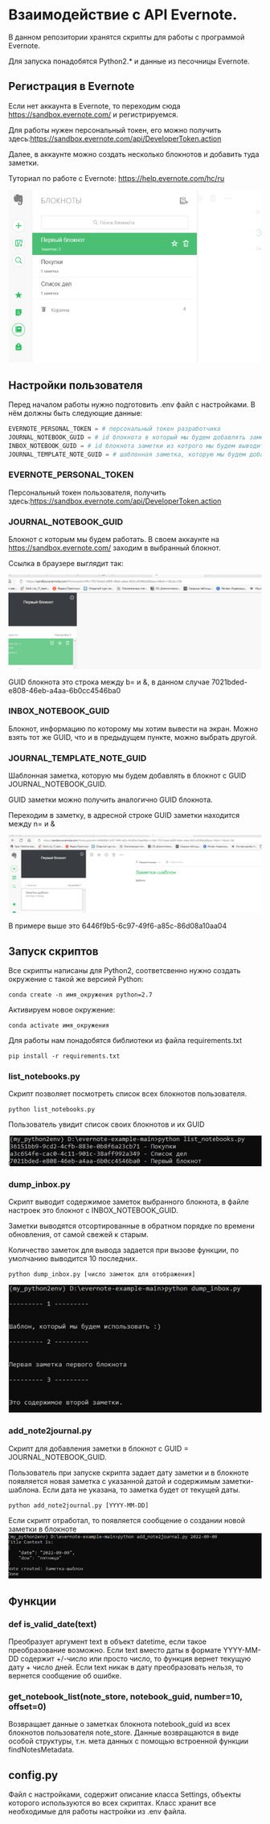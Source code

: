 # Взаимодействие с API Evernote.

В данном репозитории хранятся скрипты для работы с программой Evernote.

Для запуска понадобятся Python2.* и данные из песочницы Evernote.

## Регистрация в Evernote

Если нет аккаунта в Evernote, то переходим сюда https://sandbox.evernote.com/ и регистрируемся. 

Для работы нужен персональный токен, его можно получить здесь:https://sandbox.evernote.com/api/DeveloperToken.action

Далее, в аккаунте можно создать несколько блокнотов и добавить туда заметки.

Туториал по работе с Evernote: https://help.evernote.com/hc/ru

![](https://github.com/atskayasatana/Images/blob/1b2a82d30d041434b58a9fbc0e303f144a517735/%D0%91%D0%BB%D0%BE%D0%BA%D0%BD%D0%BE%D1%82%D1%8B.png)

## Настройки пользователя

Перед началом работы нужно подготовить .env файл с настройками. В нём должны быть следующие данные:

``` Python
EVERNOTE_PERSONAL_TOKEN = # персональный токен разработчика
JOURNAL_NOTEBOOK_GUID = # id блокнота в который мы будем добавлять заметки
INBOX_NOTEBOOK_GUID = # id блокнота заметки из котрого мы будем выводить на экран
JOURNAL_TEMPLATE_NOTE_GUID = # шаблонная заметка, которую мы будем добавлять в блокнот
```
### EVERNOTE_PERSONAL_TOKEN 
Персональный токен пользователя, получить здесь:https://sandbox.evernote.com/api/DeveloperToken.action

### JOURNAL_NOTEBOOK_GUID 
Блокнот с которым мы будем работать. В своем аккаунте на https://sandbox.evernote.com/ заходим в выбранный блокнот.

Ссылка в браузере выглядит так:

![](https://github.com/atskayasatana/Images/blob/41b47b363a821c6df765e093d5a5f8eb51494a6f/bloknote_guid.png)

GUID блокнота это строка между b= и &, в данном случае 7021bded-e808-46eb-a4aa-6b0cc4546ba0

### INBOX_NOTEBOOK_GUID

Блокнот, информацию по которому мы хотим вывести на экран. Можно взять тот же GUID, что и в предыдущем пункте, можно выбрать другой.

### JOURNAL_TEMPLATE_NOTE_GUID

Шаблонная заметка, которую мы будем добавлять в блокнот с GUID JOURNAL_NOTEBOOK_GUID.

GUID заметки можно получить аналогично GUID блокнота. 

Переходим в заметку, в адресной строке GUID заметки находится между n= и &

![](https://github.com/atskayasatana/Images/blob/bc8aeeb6b91c8be13117c5a21c049b1bbfed012e/note_guid.png)

В примере выше это 6446f9b5-6c97-49f6-a85c-86d08a10aa04

## Запуск скриптов

Все скрипты написаны для Python2, соответсвенно нужно создать окружение с такой же версией Python:
```
conda create -n имя_окружения python=2.7
```
Активируем новое окружение:

```
conda activate имя_окружения

```

Для работы нам понадобятся библиотеки из файла requirements.txt

```
pip install -r requirements.txt
```
### list_notebooks.py

Скрипт позволяет посмотреть список всех блокнотов пользователя.

```
python list_notebooks.py
```
Пользователь увидит список своих блокнотов и их GUID

![](https://github.com/atskayasatana/Images/blob/470e360b2b7da8f0160bb96ab5217c1842fd4b0c/list_notebooks.png)

### dump_inbox.py 

Скрипт выводит содержимое заметок выбранного блокнота, в файле настроек это блокнот с  INBOX_NOTEBOOK_GUID.

Заметки выводятся отсортированные в обратном порядке по времени обновления, от самой свежей к старым. 

Количество заметок для вывода задается при вызове функции, по умолчанию выводится 10 последних.

```
python dump_inbox.py [число заметок для отображения]

```
![](https://github.com/atskayasatana/Images/blob/7c752d24e3eeac5799a5d1d5795b4d31b4256ecc/dump_inbox.png)

### add_note2journal.py

Скрипт для добавления заметки в блокнот с GUID = JOURNAL_NOTEBOOK_GUID. 

Пользователь при запуске скрипта задает дату заметки и в блокноте появляется новая заметка с указанной датой и содержимым заметки-шаблона. Если дата не указана, то заметка будет от текущей даты.

```
python add_note2journal.py [YYYY-MM-DD]
```

Если скрипт отработал, то появляется сообщение о создании новой заметки в блокноте
![](https://github.com/atskayasatana/Images/blob/f60c4feb11a98c1707b84790c4ae11434192ca87/add_note2journal.png)

## Функции
### def is_valid_date(text)

Преобразует аргумент text в объект datetime, если такое преобразование возможно.
Если text вместо даты в формате YYYY-MM-DD содержит +/-число или просто число, то функция вернет текущую дату + число дней.
Если text никак в дату преобразовать нельзя, то вернется сообщение об ошибке.

### get_notebook_list(note_store, notebook_guid, number=10, offset=0)

Возвращает данные о заметках блокнота notebook_guid из всех блокнотов пользователя note_store. 
Данные возвращаются в виде особой структуры, т.н. мета данных c помощью встроенной функции findNotesMetadata.

## config.py

Файл с настройками, содержит описание класса Settings, объекты которого используются во всех скриптах.
Класс хранит все необходимые для работы настройки из .env файла.














